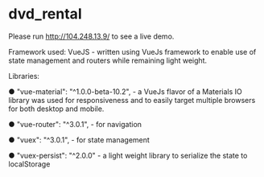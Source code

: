 # dvd_rental

Please run http://104.248.13.9/ to see a live demo.
  

Framework used: VueJS - written using VueJs framework to enable use of state management and routers while remaining light weight.

Libraries:

  ● "vue-material": "^1.0.0-beta-10.2", - a VueJs flavor of a Materials IO library was used for responsiveness and to easily target multiple browsers for both desktop and mobile.

  ● "vue-router": "^3.0.1", - for navigation

  ● "vuex": "^3.0.1", - for state management
  
  ● "vuex-persist": "^2.0.0" - a light weight library to serialize the state to localStorage

